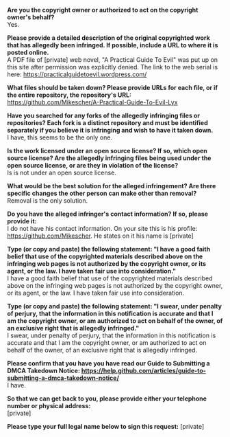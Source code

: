 **Are you the copyright owner or authorized to act on the copyright owner's behalf?**  
Yes.

**Please provide a detailed description of the original copyrighted work that has allegedly been infringed. If possible, include a URL to where it is posted online.**  
A PDF file of [private] web novel, "A Practical Guide To Evil" was put up on this site after permission was explicitly denied. The link to the web serial is here: https://practicalguidetoevil.wordpress.com/

**What files should be taken down? Please provide URLs for each file, or if the entire repository, the repository's URL:**  
https://github.com/Mikescher/A-Practical-Guide-To-Evil-Lyx

**Have you searched for any forks of the allegedly infringing files or repositories? Each fork is a distinct repository and must be identified separately if you believe it is infringing and wish to have it taken down.**  
I have, this seems to be the only one.

**Is the work licensed under an open source license? If so, which open source license? Are the allegedly infringing files being used under the open source license, or are they in violation of the license?**  
Is is not under an open source license.

**What would be the best solution for the alleged infringement? Are there specific changes the other person can make other than removal?**  
Removal is the only solution.

**Do you have the alleged infringer's contact information? If so, please provide it:**  
I do not have his contact information. On your site this is his profile: https://github.com/Mikescher. He states on it his name is [private]  

**Type (or copy and paste) the following statement: "I have a good faith belief that use of the copyrighted materials described above on the infringing web pages is not authorized by the copyright owner, or its agent, or the law. I have taken fair use into consideration."**  
I have a good faith belief that use of the copyrighted materials described above on the infringing web pages is not authorized by the copyright owner, or its agent, or the law. I have taken fair use into consideration.

**Type (or copy and paste) the following statement: "I swear, under penalty of perjury, that the information in this notification is accurate and that I am the copyright owner, or am authorized to act on behalf of the owner, of an exclusive right that is allegedly infringed."**  
I swear, under penalty of perjury, that the information in this notification is accurate and that I am the copyright owner, or am authorized to act on behalf of the owner, of an exclusive right that is allegedly infringed.

**Please confirm that you have you have read our Guide to Submitting a DMCA Takedown Notice: https://help.github.com/articles/guide-to-submitting-a-dmca-takedown-notice/**  
I have.

**So that we can get back to you, please provide either your telephone number or physical address:**  
[private]

**Please type your full legal name below to sign this request:**
[private]
